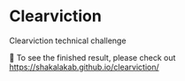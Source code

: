 # Clearviction
Clearviction technical challenge

📍 To see the finished result, please check out https://shakalakab.github.io/clearviction/
